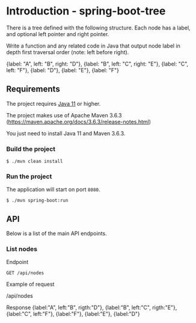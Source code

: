 # Introduction -  spring-boot-tree

There is a tree defined with the following structure. Each node has a label, and optional left pointer and right pointer.

Write a function and any related code in Java that output node label in depth first traversal order (note: left before right).

{label: "A", left: "B", right: "D"}, {label: "B", left: "C", right: "E"}, {label: "C", left: "F"}, {label: "D"}, {label: "E"}, {label: "F"}

## Requirements

The project requires [Java 11](https://www.oracle.com/br/java/technologies/javase/jdk11-archive-downloads.html) or
higher.

The project makes use of Apache Maven 3.6.3 (https://maven.apache.org/docs/3.6.3/release-notes.html) 

You just need to install Java 11 and Maven 3.6.3.

### Build the project

```console
$ ./mvn clean install
```

### Run the project

The application will start on port `8080`.
```console
$ ./mvn spring-boot:run
```

## API

Below is a list of the main API endpoints.

### List nodes

Endpoint

```text
GET /api/nodes
```

Example of request

/api/nodes

Response
{label:"A", left:"B", rigth:"D"}, {label:"B", left:"C", rigth:"E"}, {label:"C", left:"F"}, {label:"F"}, {label:"E"}, {label:"D"}

